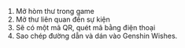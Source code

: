 1) Mở hòm thư trong game
2) Mở thư liên quan đến sự kiện
3) Sẽ có một mã QR, quét mã bằng điện thoại
4) Sao chép đường dẫn và dán vào Genshin Wishes.
